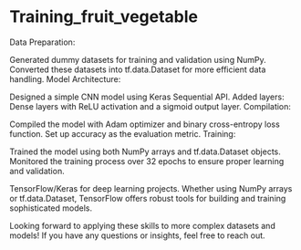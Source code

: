 # Training_fruit_vegetable


Data Preparation:

Generated dummy datasets for training and validation using NumPy.
Converted these datasets into tf.data.Dataset for more efficient data handling.
Model Architecture:

Designed a simple CNN model using Keras Sequential API.
Added layers: Dense layers with ReLU activation and a sigmoid output layer.
Compilation:

Compiled the model with Adam optimizer and binary cross-entropy loss function.
Set up accuracy as the evaluation metric.
Training:

Trained the model using both NumPy arrays and tf.data.Dataset objects.
Monitored the training process over 32 epochs to ensure proper learning and validation.




TensorFlow/Keras for deep learning projects. Whether using NumPy arrays or tf.data.Dataset, TensorFlow offers robust tools for building and training sophisticated models.

Looking forward to applying these skills to more complex datasets and models! If you have any questions or insights, feel free to reach out.
